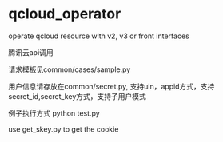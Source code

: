 # qcloud_operator
operate qcloud resource with v2, v3 or front interfaces

腾讯云api调用

请求模板见common/cases/sample.py

用户信息请存放在common/secret.py, 支持uin，appid方式，支持secret_id,secret_key方式，支持子用户模式

例子执行方式
python test.py

use get_skey.py to get the cookie
